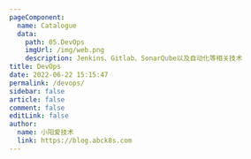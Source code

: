 ```yaml
---
pageComponent:
  name: Catalogue
  data:
    path: 05.DevOps
    imgUrl: /img/web.png
    description: Jenkins、Gitlab、SonarQube以及自动化等相关技术
title: DevOps
date: 2022-06-22 15:15:47
permalink: /devops/
sidebar: false
article: false
comment: false
editLink: false
author: 
  name: 小阳爱技术
  link: https://blog.abck8s.com
---
```

